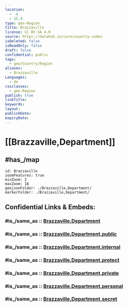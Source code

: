 ```yaml
---
location:
  - -4
  - 15.4
type: geo-Region
title: Brazzaville
license: CC BY-SA 4.0
source: https://datahub.io/core/country-codes
isDeleted: false
isReadOnly: false
draft: false
confidential: public
tags:
  - geo/Country/Region
aliases:
  - Brazzaville
Languages:
  - de
cssclasses:
  - geo-Region
publish: true
linkTitle: 
keywords: 
layout: 
publishDate: 
expiryDate:
---
```


# [[Brazzaville,Department]]  


## #has_/map 

```leaflet
id: Brazzaville
zoomFeatures: true 
minZoom: 2 
maxZoom: 18
geojsonFolder: ./Brazzaville,Department/
markerFolder: ./Brazzaville,Department/
```


## Confidential Links & Embeds: 

### #is_/same_as :: [Brazzaville,Department](/_Standards/Earth/Continent/Africa/Africa~Central/Congo~Brazzaville/departments~Congo~Brazzaville/Brazzaville,Department.md) 

### #is_/same_as :: [Brazzaville,Department.public](/_public/Earth/Continent/Africa/Africa~Central/Congo~Brazzaville/departments~Congo~Brazzaville/Brazzaville,Department.public.md) 

### #is_/same_as :: [Brazzaville,Department.internal](/_internal/Earth/Continent/Africa/Africa~Central/Congo~Brazzaville/departments~Congo~Brazzaville/Brazzaville,Department.internal.md) 

### #is_/same_as :: [Brazzaville,Department.protect](/_protect/Earth/Continent/Africa/Africa~Central/Congo~Brazzaville/departments~Congo~Brazzaville/Brazzaville,Department.protect.md) 

### #is_/same_as :: [Brazzaville,Department.private](/_private/Earth/Continent/Africa/Africa~Central/Congo~Brazzaville/departments~Congo~Brazzaville/Brazzaville,Department.private.md) 

### #is_/same_as :: [Brazzaville,Department.personal](/_personal/Earth/Continent/Africa/Africa~Central/Congo~Brazzaville/departments~Congo~Brazzaville/Brazzaville,Department.personal.md) 

### #is_/same_as :: [Brazzaville,Department.secret](/_secret/Earth/Continent/Africa/Africa~Central/Congo~Brazzaville/departments~Congo~Brazzaville/Brazzaville,Department.secret.md)

